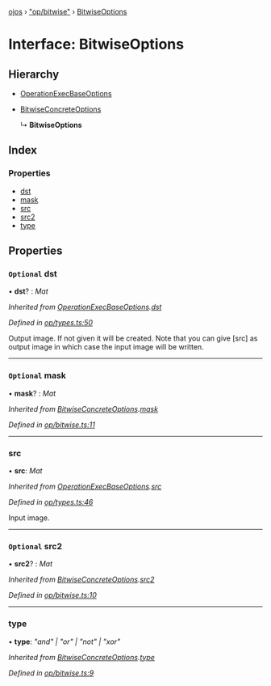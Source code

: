 [ojos](../README.md) › ["op/bitwise"](../modules/_op_bitwise_.md) › [BitwiseOptions](_op_bitwise_.bitwiseoptions.md)

# Interface: BitwiseOptions

## Hierarchy

* [OperationExecBaseOptions](_op_types_.operationexecbaseoptions.md)

* [BitwiseConcreteOptions](_op_bitwise_.bitwiseconcreteoptions.md)

  ↳ **BitwiseOptions**

## Index

### Properties

* [dst](_op_bitwise_.bitwiseoptions.md#optional-dst)
* [mask](_op_bitwise_.bitwiseoptions.md#optional-mask)
* [src](_op_bitwise_.bitwiseoptions.md#src)
* [src2](_op_bitwise_.bitwiseoptions.md#optional-src2)
* [type](_op_bitwise_.bitwiseoptions.md#type)

## Properties

### `Optional` dst

• **dst**? : *Mat*

*Inherited from [OperationExecBaseOptions](_op_types_.operationexecbaseoptions.md).[dst](_op_types_.operationexecbaseoptions.md#optional-dst)*

*Defined in [op/types.ts:50](https://github.com/cancerberoSgx/mirada/blob/3544b58/ojos/src/op/types.ts#L50)*

Output image. If not given it will be created. Note that you can give [src] as output image in which case the input image will be written.

___

### `Optional` mask

• **mask**? : *Mat*

*Inherited from [BitwiseConcreteOptions](_op_bitwise_.bitwiseconcreteoptions.md).[mask](_op_bitwise_.bitwiseconcreteoptions.md#optional-mask)*

*Defined in [op/bitwise.ts:11](https://github.com/cancerberoSgx/mirada/blob/3544b58/ojos/src/op/bitwise.ts#L11)*

___

###  src

• **src**: *Mat*

*Inherited from [OperationExecBaseOptions](_op_types_.operationexecbaseoptions.md).[src](_op_types_.operationexecbaseoptions.md#src)*

*Defined in [op/types.ts:46](https://github.com/cancerberoSgx/mirada/blob/3544b58/ojos/src/op/types.ts#L46)*

Input image.

___

### `Optional` src2

• **src2**? : *Mat*

*Inherited from [BitwiseConcreteOptions](_op_bitwise_.bitwiseconcreteoptions.md).[src2](_op_bitwise_.bitwiseconcreteoptions.md#optional-src2)*

*Defined in [op/bitwise.ts:10](https://github.com/cancerberoSgx/mirada/blob/3544b58/ojos/src/op/bitwise.ts#L10)*

___

###  type

• **type**: *"and" | "or" | "not" | "xor"*

*Inherited from [BitwiseConcreteOptions](_op_bitwise_.bitwiseconcreteoptions.md).[type](_op_bitwise_.bitwiseconcreteoptions.md#type)*

*Defined in [op/bitwise.ts:9](https://github.com/cancerberoSgx/mirada/blob/3544b58/ojos/src/op/bitwise.ts#L9)*
